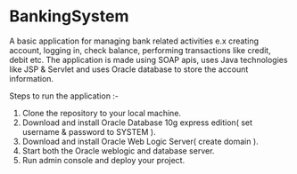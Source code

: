 # BankingSystem
A basic application for managing bank related activities e.x creating account, logging in, check balance, performing transactions like credit, debit etc.
The application is made using SOAP apis, uses Java technologies like JSP & Servlet and uses Oracle database to store the account information.

Steps to run the application :- 
1. Clone the repository to your local machine.
2. Download and install Oracle Database 10g express edition( set username & password to SYSTEM ).
3. Download and install Oracle Web Logic Server( create domain ).
4. Start both the Oracle weblogic and database server.
5. Run admin console and deploy your project.
